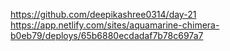https://github.com/deepikashree0314/day-21
https://app.netlify.com/sites/aquamarine-chimera-b0eb79/deploys/65b6880ecdadaf7b78c697a7
